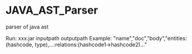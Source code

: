 # JAVA_AST_Parser
parser of java ast

Run:
xxx.jar inputpath outputpath
Example:
"name","doc","body","entities:(hashcode, type),...:relations:(hashcode1->hashcode2)..."
